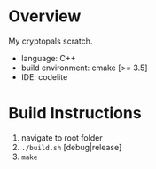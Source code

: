 # Overview

My cryptopals scratch.

* language: C++
* build environment: cmake [>= 3.5]
* IDE: codelite

# Build Instructions

1. navigate to root folder
2. `./build.sh` [debug|release]
3. `make`

